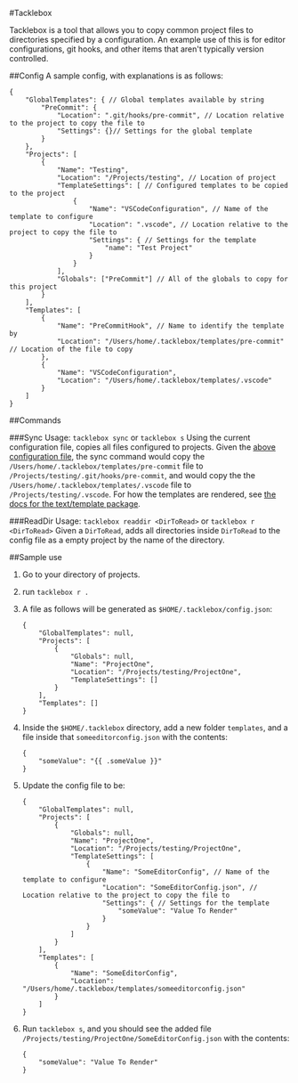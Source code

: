 #Tacklebox

Tacklebox is a tool that allows you to copy common project files to directories specified by a configuration.
An example use of this is for editor configurations, git hooks, and other items that aren't typically version controlled.


##Config
A sample config, with explanations is as follows:
```
{
    "GlobalTemplates": { // Global templates available by string
        "PreCommit": {
            "Location": ".git/hooks/pre-commit", // Location relative to the project to copy the file to
            "Settings": {}// Settings for the global template
        }
    },
    "Projects": [
        {
            "Name": "Testing",
            "Location": "/Projects/testing", // Location of project
            "TemplateSettings": [ // Configured templates to be copied to the project
                {
                    "Name": "VSCodeConfiguration", // Name of the template to configure
                    "Location": ".vscode", // Location relative to the project to copy the file to
                    "Settings": { // Settings for the template
                        "name": "Test Project"
                    }
                }
            ],
            "Globals": ["PreCommit"] // All of the globals to copy for this project
        }
    ],
    "Templates": [
        {
            "Name": "PreCommitHook", // Name to identify the template by
            "Location": "/Users/home/.tacklebox/templates/pre-commit" // Location of the file to copy
        },
        {
            "Name": "VSCodeConfiguration",
            "Location": "/Users/home/.tacklebox/templates/.vscode"
        }
    ]
}
```

##Commands

###Sync
Usage: `tacklebox sync` or `tacklebox s`
Using the current configuration file, copies all files configured to projects. Given the [above configuration file](#config),
the sync command would copy the `/Users/home/.tacklebox/templates/pre-commit` file to `/Projects/testing/.git/hooks/pre-commit`,
and would copy the the `/Users/home/.tacklebox/templates/.vscode` file to `/Projects/testing/.vscode`. For how the templates are
rendered, see [the docs for the text/template package](https://golang.org/pkg/text/template/#hdr-Actions).

###ReadDir
Usage: `tacklebox readdir <DirToRead>` or `tacklebox r <DirToRead>`
Given a `DirToRead`, adds all directories inside `DirToRead` to the config file as a empty project by the name of the directory.

##Sample use
1. Go to your directory of projects.
2. run `tacklebox r .`
3. A file as follows will be generated as `$HOME/.tacklebox/config.json`:

    ```
    {
        "GlobalTemplates": null,
        "Projects": [
            {
                "Globals": null,
                "Name": "ProjectOne",
                "Location": "/Projects/testing/ProjectOne",
                "TemplateSettings": []
            }
        ],
        "Templates": []
    }
    ```
    
4. Inside the `$HOME/.tacklebox` directory, add a new folder `templates`, and a file inside that `someeditorconfig.json` with the contents:

    ```
    {
        "someValue": "{{ .someValue }}"
    }
    ```

5. Update the config file to be:

    ```
    {
        "GlobalTemplates": null,
        "Projects": [
            {
                "Globals": null,
                "Name": "ProjectOne",
                "Location": "/Projects/testing/ProjectOne",
                "TemplateSettings": [
                    {
                        "Name": "SomeEditorConfig", // Name of the template to configure
                        "Location": "SomeEditorConfig.json", // Location relative to the project to copy the file to
                        "Settings": { // Settings for the template
                            "someValue": "Value To Render"
                        }
                    }
                ]
            }
        ],
        "Templates": [
            {
                "Name": "SomeEditorConfig",
                "Location": "/Users/home/.tacklebox/templates/someeditorconfig.json"
            }
        ]
    }
    ```

6. Run `tacklebox s`, and you should see the added file `/Projects/testing/ProjectOne/SomeEditorConfig.json` with the contents:

    ```
    {
        "someValue": "Value To Render"
    }
    ```
